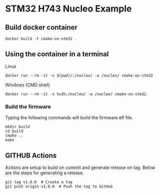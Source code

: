 # STM32 H743 Nucleo Example

## Build docker container

```
docker build -t cmake-on-stm32 .
```

## Using the container in a terminal

Linux 
```
docker run --rm -it -v $(pwd)/:/nucleo/ -w /nucleo/ cmake-on-stm32
```

Windows (CMD shell)
```
docker run --rm -it -v %cd%:/nucleo/ -w /nucleo/ cmake-on-stm32
```

### Build the firmware
Typing the following commands will build the firmware elf file.

```
mkdir build
cd build
cmake ..
make
```

## GITHUB Actions
Acitons are setup to build on commit and generate release on tag.  Below are the steps for generating a release.

```
git tag v1.0.0  # Create a tag
git push origin v1.0.0  # Push the tag to GitHub
```
